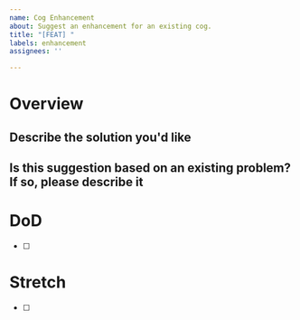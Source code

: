 ```yaml
---
name: Cog Enhancement
about: Suggest an enhancement for an existing cog.
title: "[FEAT] "
labels: enhancement
assignees: ''

---
```

# Overview
## Describe the solution you'd like

## Is this suggestion based on an existing problem? If so, please describe it

# DoD
<!-- An idea that must be completed for this task to be merged -->
- [ ] 

# Stretch
<!-- Proposed ideas that aren't required but could be added with more discussion -->
- [ ] 